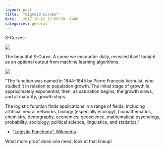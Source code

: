 ```yaml
---
layout: post
title:  "Sigmoid Curves"
date:   2017-10-21 12:00:00 -0400
categories: general
---
```


S-Curves:

![]({{site.baseurl}}/assets/images/s_curves.png)

The beautiful S-Curve.  A curve we encounter daily, revealed itself tonight as an optional output from machine learning algorithms.

![]({{site.baseurl}}/assets/images/Pierre_Francois_Verhulst.jpg)

"The function was named in 1844–1845 by Pierre François Verhulst, who studied it in relation to population growth.  The initial stage of growth is approximately exponential; then, as saturation begins, the growth slows, and at maturity, growth stops.

The logistic function finds applications in a range of fields, including artificial neural networks, biology (especially ecology), biomathematics, chemistry, demography, economics, geoscience, mathematical psychology, probability, sociology, political science, linguistics, and statistics."

- ["Logistic Functions", Wikipedia](https://en.wikipedia.org/wiki/Logistic_function)

What more proof does one need; look at that lineup!
